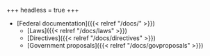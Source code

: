 +++
headless = true
+++

- [Federal documentation]({{< relref "/docs/" >}})
  - [Laws]({{< relref "/docs/laws" >}})
  - [Directives]({{< relref "/docs/directives" >}})
  - [Government proposals]({{< relref "/docs/govproposals" >}})
